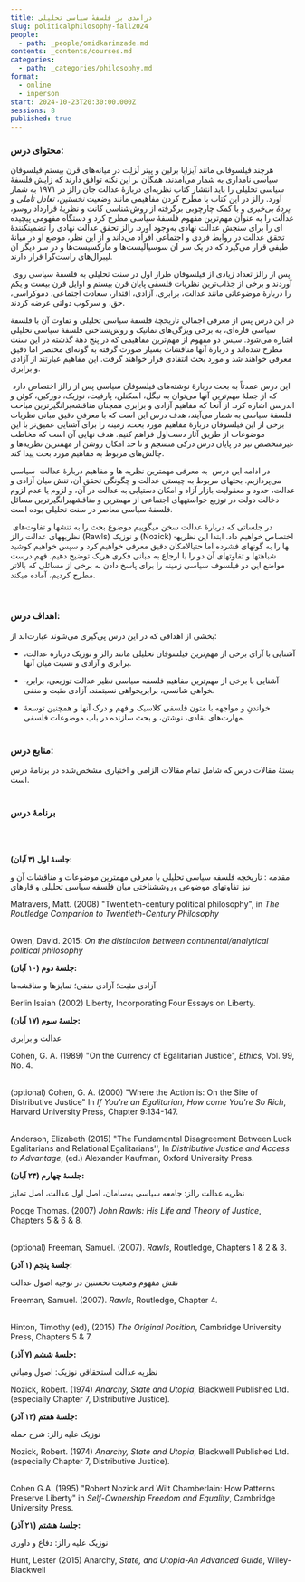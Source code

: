 ```yaml
---
title: درآمدی بر فلسفهٔ سیاسی تحلیلی
slug: politicalphilosophy-fall2024
people:
  - path: _people/omidkarimzade.md
contents: _contents/courses.md
categories:
  - path: _categories/philosophy.md
format:
  - online
  - inperson
start: 2024-10-23T20:30:00.000Z
sessions: 8
published: true
---
```



### محتوای درس:

هرچند فیلسوفانی مانند آیزایا برلین و پیتر لَزلِت در میانه­‌های قرن بیستم فیلسوفان سیاسی نامداری به شمار می­‌آمدند، همگان بر این نکته توافق دارند که زایش فلسفهٔ سیاسی تحلیلی را باید انتشار کتاب نظریه­‌ای دربارهٔ عدالت جان رالز در ۱۹۷۱ به شمار آورد. رالز در اين کتاب با مطرح کردن مفاهيمی مانند وضعيت _نخستين_، _تعادل تأملی_ و _پردهٔ بی­‌خبری_ و با کمک چارچوبی برگرفته از روش­‌شناسی کانت و نظريهٔ قرارداد روسو، عدالت را به عنوان مهم­‌ترين مفهوم فلسفهٔ سياسی مطرح کرد و دستگاه مفهومی پيچيده­‌ای را برای سنجش عدالت نهادی به­‌وجود آورد. رالز تحقق عدالت نهادی را تضمين­کنندهٔ تحقق عدالت در روابط فردی و اجتماعی افراد می­‌داند و از اين نظر، موضع او در ميانهٔ طيفی قرار می­‌گيرد که در يک سر آن سوسياليست­‌ها و مارکسیست­‌ها و در سر ديگر آن ليبرال‌های راست‌‌گرا قرار دارند.

 پس از رالز تعداد زیادی از فیلسوفان طراز اول در سنت تحلیلی به فلسفهٔ سیاسی روی آوردند و برخی از جذاب‌ترین نظریات فلسفی پایان قرن بیستم و اوایل قرن بیست ­و­ یکم را دربارهٔ موضوعاتی مانند عدالت، برابری، آزادی، اقتدار، سعادت اجتماعی، دموکراسی، حق، و سرکوب دولتی عرضه کردند.

در این درس­ پس از معرفی اجمالی تاریخچهٔ فلسفهٔ سیاسی تحلیلی و تفاوت آن با فلسفهٔ سیاسی قاره­‌ای، به برخی ویژگی­‌های تماتیک و روش­‌شناختی فلسفهٔ سیاسی تحلیلی اشاره می­‌شود. سپس دو مفهوم از مهم­‌ترین مفاهیمی که در پنج دههٔ گذشته در این سنت مطرح شده‌­اند و دربارهٔ آنها مناقشات بسیار صورت گرفته به گونه‌‌ای مختصر اما دقیق معرفی خواهند شد و مورد بحث انتقادی قرار خواهند گرفت. این مفاهیم عبارتند از آزادی و برابری.

 این درس­ عمدتاً به بحث دربارهٔ نوشته­‌های فیلسوفان سیاسی پس از رالز اختصاص دارد که از جملهٔ مهم­‌ترین آنها می­‌توان به نیگل، اسکنلن، پارفیت، نوزیک، دورکین، کوئن و اندرسن اشاره کرد. از آنجا که مفاهیم آزادی و برابری همچنان مناقشه‌­برانگیزترین مباحث فلسفهٔ سیاسی به شمار می­‌آیند، هدف‌‌ درس این است که با معرفی دقیق مبانی نظریات برخی از این فیلسوفان دربارهٔ مفاهیم مورد بحث، زمینه را برای آشنایی عمیق­‌تر با این موضوعات از طریق آثار دست­‌اول فراهم کنیم. هدف نهایی آن است که مخاطب غیرمتخصص نیز در پایان درس­ درکی منسجم و تا حد امکان روشن از مهم­ترین نظریه­‌ها و چالش­‌های مربوط به مفاهیم مورد بحث پیدا کند.

در ادامه این درس  به معرفی مهم­ترین نظریه­ ها و مفاهیم دربارهٔ عدالت  سیاسی می‌پردازیم. بحث­های مربوط به چیستی عدالت و چگونگی تحقق آن، تنش میان آزادی و عدالت، حدود و معقولیت بازار آزاد و امکان دستیابی به عدالت در آن، و لزوم یا عدم لزوم دخالت دولت در توزیع خواسته­های اجتماعی از مهم­ترین و مناقشه­برانگیزترین مسائل فلسفهٔ سیاسی معاصر در سنت تحلیلی بوده است.

 در جلساتی که دربارهٔ عدالت سخن می­گوییم موضوع بحث را به تنش­ها و تفاوت‌های نظریه­های عدالت رالز (Rawls) و نوزیک (Nozick) اختصاص خواهیم داد. ابتدا این نظریه­ها را به گونه­ای فشرده اما حتی­الامکان دقیق معرفی خواهیم کرد و سپس خواهیم کوشید شباهت­ها و تفاوت­های آن دو را با ارجاع به مبانی فکری هریک توضیح دهیم. فهم درست مواضع این دو فیلسوف سیاسی زمینه را برای پاسخ دادن به برخی از مسائلی که بالاتر مطرح کردیم، آماده می­کند.

<br>

### اهداف درس:

 بخشی از اهدافی که در این درس پی‌گیری می‌شوند عبارت‌اند از:

 - آشنایی با آرای برخی از مهم‌ترین فیلسوفان تحلیلی مانند رالز و نوزیک درباره عدالت، برابری و آزادی و نسبت میان آنها.

 - آشنایی با برخی از مهم‌ترین مفاهیم فلسفه سیاسی نظیر عدالت توزیعی، برابری­خواهی شانسی، برابری­خواهی نسبت­مند، آزادی مثبت و منفی.

 - خواندنِ و مواجهه با متون فلسفی کلاسیک و فهم و درک آنها و همچنین توسعهٔ مهارت‌های نقادی، نوشتن، و بحث سازنده در باب موضوعات فلسفی.
<br><br>

### منابع درس:


بستهٔ مقالات درس که شامل تمام مقالات الزامی و اختیاری مشخص‌شده در برنامهٔ درس است.
<br>
<br>


### برنامهٔ درس
<br><br>

**جلسهٔ اول (۳ آبان):**

مقدمه : تاریخچه فلسفه سیاسی تحلیلی با معرفی مهم­ترین موضوعات و مناقشات آن و نیز تفاوت­های موضوعی وروش­شناختی میان فلسفه سیاسی تحلیلی و قاره­ای

<p dir="ltr">
Matravers, Matt. (2008) "Twentieth-century political philosophy", in <i>The Routledge Companion to Twentieth-Century Philosophy</i> <br><br>

Owen, David. 2015: <i>On the distinction between continental/analytical political philosophy</i>
</p>

**جلسهٔ دوم (۱۰ آبان):**

آزادی مثبت؛ آزادی منفی؛ تمایزها و مناقشه­‌ها

<p dir="ltr">
Berlin Isaiah (2002) </i>Liberty</i>, Incorporating Four Essays on Liberty.
</p>

**جلسهٔ سوم (۱۷ آبان):**

عدالت و برابری

<p dir="ltr">
Cohen, G. A. (1989) "On the Currency of Egalitarian Justice", <i>Ethics</i>, Vol. 99, No. 4.<br><br>

(optional) Cohen, G. A. (2000) "Where the Action is: On the Site of Distributive Justice" In _If You're an Egalitarian, How come You're So Rich_, Harvard University Press, Chapter 9:134-147.<br><br>

Anderson, Elizabeth (2015) "The Fundamental Disagreement Between Luck Egalitarians and Relational Egalitarians'', In <i>Distributive Justice and Access to Advantage</i>, (ed.) Alexander Kaufman, Oxford University Press.
</p>

**جلسهٔ چهارم (۲۴ آبان):**

نظریه عدالت رالز: جامعه سیاسی به­‌سامان، اصل اول عدالت، اصل تمایز

<p dir="ltr">
Pogge Thomas. (2007) <i>John Rawls: His Life and Theory of Justice</i>, Chapters 5 & 6 & 8.<br><br>

(optional) Freeman, Samuel. (2007). _Rawls_, Routledge, Chapters 1 & 2 & 3.
</p>

**جلسهٔ پنجم (۱ آذر):**

نقش مفهوم وضعیت نخستین در توجیه اصول عدالت

<p dir="ltr">
Freeman, Samuel. (2007). <i>Rawls</i>, Routledge, Chapter 4.<br><br>

Hinton, Timothy (ed), (2015) <i>The Original Position</i>, Cambridge University Press, Chapters 5 & 7.
</p>

**جلسهٔ ششم (۷ آذر):**

نظریه عدالت استحقاقی نوزیک: اصول ومبانی

<p dir="ltr">
Nozick, Robert. (1974) <i>Anarchy, State and Utopia</i>, Blackwell Published Ltd. (especially Chapter 7, Distributive Justice).
</p>

**جلسهٔ هفتم (۱۴ آذر):**

نوزیک علیه رالز: شرح حمله

<p dir="ltr">
Nozick, Robert. (1974) <i>Anarchy, State and Utopia</i>, Blackwell Published Ltd. (especially Chapter 7, Distributive Justice).<br><br>

Cohen G.A. (1995) "Robert Nozick and Wilt Chamberlain: How Patterns Preserve Liberty" in <i>Self-Ownership Freedom and Equality</i>, Cambridge University Press.
</p>

**جلسهٔ هشتم (۲۱ آذر):**

نوزیک علیه رالز: دفاع و داوری

<p dir="ltr">
Hunt, Lester (2015) Anarchy, <i>State, and Utopia-An Advanced Guide</i>, Wiley-Blackwell
</p>
